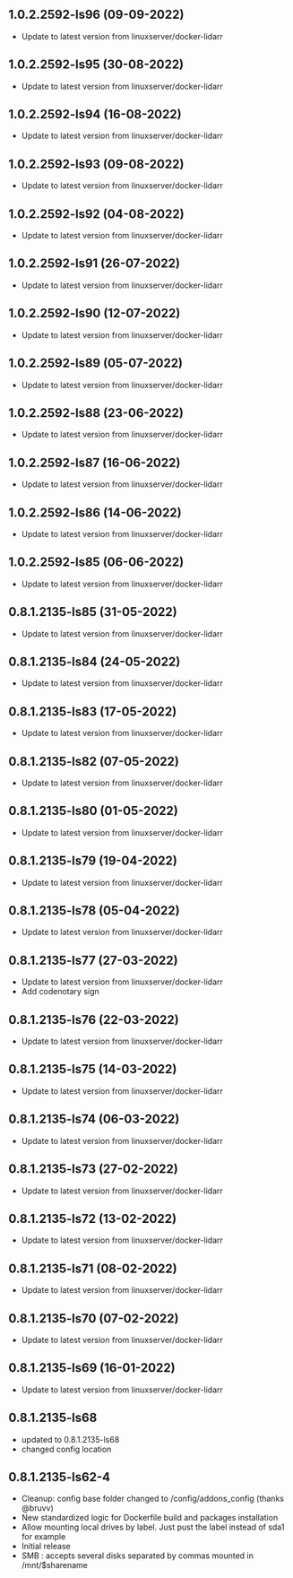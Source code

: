 
## 1.0.2.2592-ls96 (09-09-2022)
- Update to latest version from linuxserver/docker-lidarr

## 1.0.2.2592-ls95 (30-08-2022)
- Update to latest version from linuxserver/docker-lidarr

## 1.0.2.2592-ls94 (16-08-2022)
- Update to latest version from linuxserver/docker-lidarr

## 1.0.2.2592-ls93 (09-08-2022)
- Update to latest version from linuxserver/docker-lidarr

## 1.0.2.2592-ls92 (04-08-2022)
- Update to latest version from linuxserver/docker-lidarr

## 1.0.2.2592-ls91 (26-07-2022)
- Update to latest version from linuxserver/docker-lidarr

## 1.0.2.2592-ls90 (12-07-2022)
- Update to latest version from linuxserver/docker-lidarr

## 1.0.2.2592-ls89 (05-07-2022)
- Update to latest version from linuxserver/docker-lidarr

## 1.0.2.2592-ls88 (23-06-2022)
- Update to latest version from linuxserver/docker-lidarr

## 1.0.2.2592-ls87 (16-06-2022)
- Update to latest version from linuxserver/docker-lidarr

## 1.0.2.2592-ls86 (14-06-2022)
- Update to latest version from linuxserver/docker-lidarr

## 1.0.2.2592-ls85 (06-06-2022)
- Update to latest version from linuxserver/docker-lidarr

## 0.8.1.2135-ls85 (31-05-2022)
- Update to latest version from linuxserver/docker-lidarr

## 0.8.1.2135-ls84 (24-05-2022)
- Update to latest version from linuxserver/docker-lidarr

## 0.8.1.2135-ls83 (17-05-2022)
- Update to latest version from linuxserver/docker-lidarr

## 0.8.1.2135-ls82 (07-05-2022)
- Update to latest version from linuxserver/docker-lidarr

## 0.8.1.2135-ls80 (01-05-2022)
- Update to latest version from linuxserver/docker-lidarr

## 0.8.1.2135-ls79 (19-04-2022)
- Update to latest version from linuxserver/docker-lidarr

## 0.8.1.2135-ls78 (05-04-2022)
- Update to latest version from linuxserver/docker-lidarr

## 0.8.1.2135-ls77 (27-03-2022)
- Update to latest version from linuxserver/docker-lidarr
- Add codenotary sign

## 0.8.1.2135-ls76 (22-03-2022)
- Update to latest version from linuxserver/docker-lidarr

## 0.8.1.2135-ls75 (14-03-2022)
- Update to latest version from linuxserver/docker-lidarr

## 0.8.1.2135-ls74 (06-03-2022)
- Update to latest version from linuxserver/docker-lidarr

## 0.8.1.2135-ls73 (27-02-2022)
- Update to latest version from linuxserver/docker-lidarr

## 0.8.1.2135-ls72 (13-02-2022)
- Update to latest version from linuxserver/docker-lidarr

## 0.8.1.2135-ls71 (08-02-2022)
- Update to latest version from linuxserver/docker-lidarr

## 0.8.1.2135-ls70 (07-02-2022)
- Update to latest version from linuxserver/docker-lidarr
## 0.8.1.2135-ls69 (16-01-2022)

- Update to latest version from linuxserver/docker-lidarr

## 0.8.1.2135-ls68

- updated to 0.8.1.2135-ls68
- changed config location

## 0.8.1.2135-ls62-4

- Cleanup: config base folder changed to /config/addons_config (thanks @bruvv)
- New standardized logic for Dockerfile build and packages installation
- Allow mounting local drives by label. Just pust the label instead of sda1 for example
- Initial release
- SMB : accepts several disks separated by commas mounted in /mnt/$sharename
